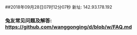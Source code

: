 ##2018年09月28日07时12分07秒 新址: 142.93.178.192
### 兔友常见问题及解答: https://github.com/wanggonging/d/blob/w/FAQ.md
